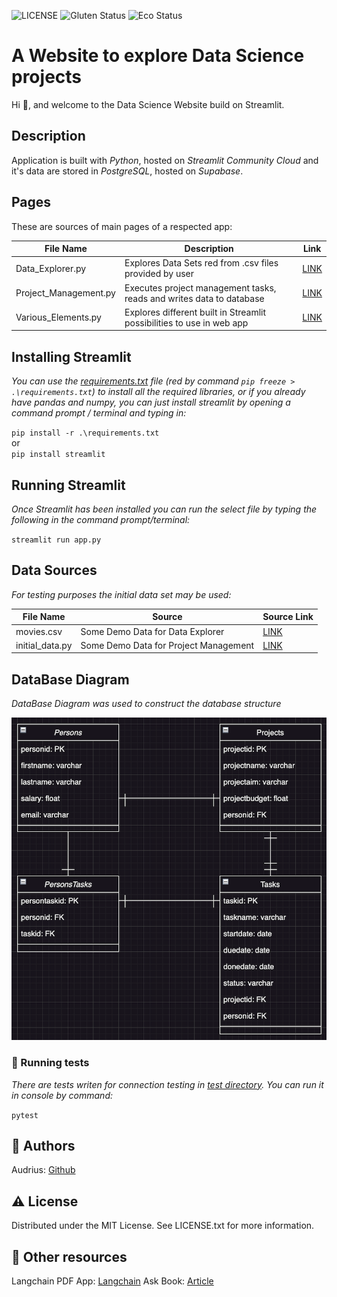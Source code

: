 ![LICENSE](https://img.shields.io/badge/license-MIT-blue.svg?style=flat-square)
![Gluten Status](https://img.shields.io/badge/Gluten-Free-green.svg)
![Eco Status](https://img.shields.io/badge/ECO-Friendly-green.svg)
# A Website to explore Data Science projects

Hi :wave:, and welcome to the Data Science Website build on Streamlit.

## Description
Application is built with *Python*, hosted on *Streamlit Community Cloud* and it's data are
stored in *PostgreSQL*, hosted on _Supabase_.

## Pages
These are sources of main pages of a respected app:

| File Name             | Description                                                            | Link                                    |
|-----------------------|------------------------------------------------------------------------|-----------------------------------------|
| Data_Explorer.py      | Explores Data Sets red from .csv files provided by user                | [LINK](./pages/1_Data_Explorer.py)      |
| Project_Management.py | Executes project management tasks, reads and writes data to database   | [LINK](./pages/2_Project_management.py) |
| Various_Elements.py   | Explores different built in Streamlit possibilities to use in web app  | [LINK](./pages/4_Various_Elements.py)   |

## Installing Streamlit

_You can use the [requirements.txt](requirements.txt) file (red by command `pip freeze > .\requirements.txt`) to install all the required libraries,
or if you already have pandas and numpy, you can just install streamlit by opening
a command prompt / terminal and typing in:_

`pip install -r .\requirements.txt`<br>
or<br>
`pip install streamlit`

## Running Streamlit

_Once Streamlit has been installed you can run the select file by typing the following in the command prompt/terminal:_

`streamlit run app.py`

## Data Sources
_For testing purposes the initial data set may be used:_

| File Name       | Source                                | Source Link                   |
|-----------------|---------------------------------------|-------------------------------|
| movies.csv      | Some Demo Data for Data Explorer      | [LINK](./data/movies.csv)     |
| initial_data.py | Some Demo Data for Project Management | [LINK](./src/initial_data.py) |
## DataBase Diagram
_DataBase Diagram was used to construct the database structure_

![DataBase Diagram](./data/tb_diagram.png)
<br>
### 🧪 Running tests

_There are tests writen for connection testing in [test directory](./data/test_conn.py). You can run it in console by command:_

`pytest`

## 🎅 Authors

Audrius: [Github](https://github.com/audrbar)

## ⚠️ License

Distributed under the MIT License. See LICENSE.txt for more information.

## 🔗 Other resources

Langchain PDF App: [Langchain](https://www.youtube.com/watch?v=wUAUdEw5oxM)
Ask Book: [Article](https://bennycheung.github.io/ask-a-book-questions-with-langchain-openai)
